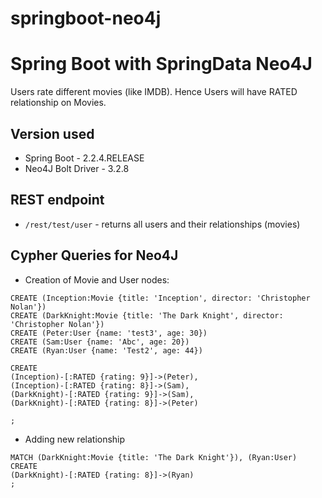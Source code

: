 # springboot-neo4j

# Spring Boot with SpringData Neo4J
Users rate different movies (like IMDB). Hence Users will have RATED relationship on Movies.

## Version used
- Spring Boot - 2.2.4.RELEASE
- Neo4J Bolt Driver - 3.2.8

## REST endpoint
- `/rest/test/user` - returns all users and their relationships (movies)


## Cypher Queries for Neo4J
- Creation of Movie and User nodes:

```
CREATE (Inception:Movie {title: 'Inception', director: 'Christopher Nolan'})
CREATE (DarkKnight:Movie {title: 'The Dark Knight', director: 'Christopher Nolan'})
CREATE (Peter:User {name: 'test3', age: 30})
CREATE (Sam:User {name: 'Abc', age: 20})
CREATE (Ryan:User {name: 'Test2', age: 44})

CREATE
(Inception)-[:RATED {rating: 9}]->(Peter),
(Inception)-[:RATED {rating: 8}]->(Sam),
(DarkKnight)-[:RATED {rating: 9}]->(Sam),
(DarkKnight)-[:RATED {rating: 8}]->(Peter)

;
```
- Adding new relationship

```
MATCH (DarkKnight:Movie {title: 'The Dark Knight'}), (Ryan:User)
CREATE
(DarkKnight)-[:RATED {rating: 8}]->(Ryan)
;
```
